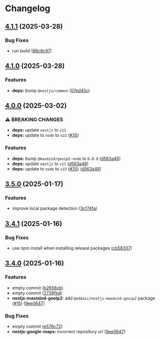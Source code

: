 # Changelog

## [4.1.1](https://github.com/emackie-eddaic/nestjs-services/compare/nestjs-maxmind-geoip2-v4.1.0...nestjs-maxmind-geoip2-v4.1.1) (2025-03-28)


### Bug Fixes

* run build ([88c8c97](https://github.com/emackie-eddaic/nestjs-services/commit/88c8c97cff5deec54acd0151696cec02df8aa94c))

## [4.1.0](https://github.com/emackie-eddaic/nestjs-services/compare/nestjs-maxmind-geoip2-v4.0.0...nestjs-maxmind-geoip2-v4.1.0) (2025-03-28)


### Features

* **deps:** bump `@nestjs/common` ([07ed45c](https://github.com/emackie-eddaic/nestjs-services/commit/07ed45c046d770f892e24ec99d85ba53b802b3b3))

## [4.0.0](https://github.com/emackie-eddaic/nestjs-services/compare/nestjs-maxmind-geoip2-v3.5.0...nestjs-maxmind-geoip2-v4.0.0) (2025-03-02)


### ⚠ BREAKING CHANGES

* **deps:** update `nestjs` to `v11`
* **deps:** update to `node` to `v22` ([#35](https://github.com/emackie-eddaic/nestjs-services/issues/35))

### Features

* **deps:** bump `@maxmind/geoip2-node` to `6.0.0` ([d563a46](https://github.com/emackie-eddaic/nestjs-services/commit/d563a460dd993a612572a8eb585619a1ff8f95d0))
* **deps:** update `nestjs` to `v11` ([d563a46](https://github.com/emackie-eddaic/nestjs-services/commit/d563a460dd993a612572a8eb585619a1ff8f95d0))
* **deps:** update to `node` to `v22` ([#35](https://github.com/emackie-eddaic/nestjs-services/issues/35)) ([d563a46](https://github.com/emackie-eddaic/nestjs-services/commit/d563a460dd993a612572a8eb585619a1ff8f95d0))

## [3.5.0](https://github.com/emackie-eddaic/nestjs-services/compare/nestjs-maxmind-geoip2-v3.4.1...nestjs-maxmind-geoip2-v3.5.0) (2025-01-17)


### Features

* improve local package detection ([3cf74fa](https://github.com/emackie-eddaic/nestjs-services/commit/3cf74faa763082c01a7e711dff0d7b3e499f97c1))

## [3.4.1](https://github.com/emackie-eddaic/nestjs-services/compare/nestjs-maxmind-geoip2-v3.4.0...nestjs-maxmind-geoip2-v3.4.1) (2025-01-16)


### Bug Fixes

* use npm install when installing release packages ([cb58337](https://github.com/emackie-eddaic/nestjs-services/commit/cb583372da5e92753761244381ed8ccd0979c2ef))

## [3.4.0](https://github.com/emackie-eddaic/nestjs-services/compare/nestjs-maxmind-geoip2-v3.3.0...nestjs-maxmind-geoip2-v3.4.0) (2025-01-16)


### Features

* empty commit ([b2658cb](https://github.com/emackie-eddaic/nestjs-services/commit/b2658cb3941a869348c8b4fe2ea993e88cc8173f))
* empty commit ([2739fbd](https://github.com/emackie-eddaic/nestjs-services/commit/2739fbde3746c990387abd957f60a71de9555073))
* **nestjs-maxmind-geoip2:** add `@eddaic/nestjs-maxmind-geoip2` package ([#15](https://github.com/emackie-eddaic/nestjs-services/issues/15)) ([9ee0647](https://github.com/emackie-eddaic/nestjs-services/commit/9ee0647998a224f471989c9dab6215149cad2340))


### Bug Fixes

* empty commit ([e576c72](https://github.com/emackie-eddaic/nestjs-services/commit/e576c72d5482863367414eb941b76ab4e9019dff))
* **nestjs-google-maps:** incorrect repository url ([9ee0647](https://github.com/emackie-eddaic/nestjs-services/commit/9ee0647998a224f471989c9dab6215149cad2340))
